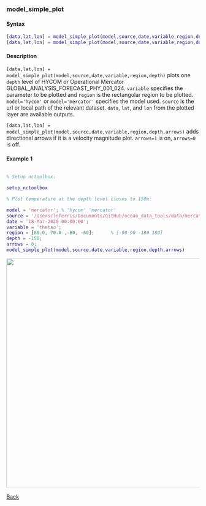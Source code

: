 ### model_simple_plot

#### Syntax

```Matlab
[data,lat,lon] = model_simple_plot(model,source,date,variable,region,depth)
[data,lat,lon] = model_simple_plot(model,source,date,variable,region,depth,arrows)
```
#### Description

``[data,lat,lon] = model_simple_plot(model,source,date,variable,region,depth)`` plots one ``depth`` level of HYCOM or Operational Mercator GLOBAL_ANALYSIS_FORECAST_PHY_001_024. ``variable`` specifies the parameter to be plotted and ``region`` is the rectangular region to be plotted. ``model='hycom'`` or ``model='mercator'`` specifies the model used. ``source`` is the url or local path of the relevant dataset. ``data``, ``lat``, and ``lon`` from the plotted layer are available outputs.

``[data,lat,lon] = model_simple_plot(model,source,date,variable,region,depth,arrows)`` adds directional arrows if it is a velocity magnitude plot. ``arrows=1`` is on, ``arrows=0`` is off.

#### Example 1


```Matlab

% Setup nctoolbox: 

setup_nctoolbox

% Plot temperature at the depth level closes to 150m:

model = 'mercator'; % 'hycom' 'mercator'
source = '/Users/lnferris/Documents/GitHub/ocean_data_tools/data/mercator/global-analysis-forecast-phy-001-024_1593408360353.nc'; 
date = '18-Mar-2020 00:00:00';   
variable = 'thetao'; 
region = [60.0, 70.0 ,-80, -60];      % [-90 90 -180 180]
depth = -150;                
arrows = 0;  
model_simple_plot(model,source,date,variable,region,depth,arrows)

```
<img src="https://user-images.githubusercontent.com/24570061/88408553-b8147a80-cda1-11ea-98bf-e1d9b45aa53c.png" width="600">

[Back](https://github.com/lnferris/ocean_data_tools#plotting-gridded-data-without-building-structs-1)

